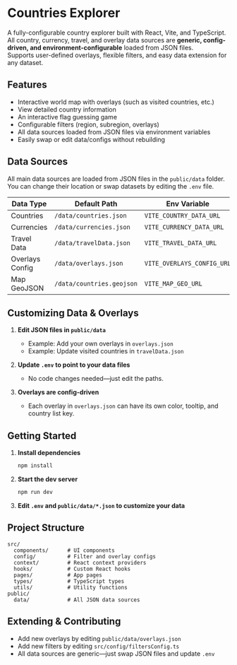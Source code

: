 # Countries Explorer

A fully-configurable country explorer built with React, Vite, and TypeScript.  
All country, currency, travel, and overlay data sources are **generic, config-driven, and environment-configurable** loaded from JSON files.  
Supports user-defined overlays, flexible filters, and easy data extension for any dataset.

## Features

- Interactive world map with overlays (such as visited countries, etc.)
- View detailed country information 
- An interactive flag guessing game
- Configurable filters (region, subregion, overlays)
- All data sources loaded from JSON files via environment variables
- Easily swap or edit data/configs without rebuilding

## Data Sources

All main data sources are loaded from JSON files in the `public/data` folder.  
You can change their location or swap datasets by editing the `.env` file.

| Data Type        | Default Path                | Env Variable                    |
|------------------|----------------------------|---------------------------------|
| Countries        | `/data/countries.json`      | `VITE_COUNTRY_DATA_URL`         |
| Currencies       | `/data/currencies.json`     | `VITE_CURRENCY_DATA_URL`        |
| Travel Data      | `/data/travelData.json`     | `VITE_TRAVEL_DATA_URL`          |
| Overlays Config  | `/data/overlays.json`       | `VITE_OVERLAYS_CONFIG_URL`      |
| Map GeoJSON      | `/data/countries.geojson`   | `VITE_MAP_GEO_URL`              |

## Customizing Data & Overlays

1. **Edit JSON files in `public/data`**  
   - Example: Add your own overlays in `overlays.json`
   - Example: Update visited countries in `travelData.json`

2. **Update `.env` to point to your data files**  
   - No code changes needed—just edit the paths.

3. **Overlays are config-driven**  
   - Each overlay in `overlays.json` can have its own color, tooltip, and country list key.

## Getting Started

1. **Install dependencies**
   ```bash
   npm install
   ```

2. **Start the dev server**
   ```bash
   npm run dev
   ```

3. **Edit `.env` and `public/data/*.json` to customize your data**

## Project Structure

```
src/
  components/      # UI components
  config/          # Filter and overlay configs
  context/         # React context providers
  hooks/           # Custom React hooks
  pages/           # App pages
  types/           # TypeScript types
  utils/           # Utility functions
public/
  data/            # All JSON data sources
```

## Extending & Contributing

- Add new overlays by editing `public/data/overlays.json`
- Add new filters by editing `src/config/filtersConfig.ts`
- All data sources are generic—just swap JSON files and update `.env`
